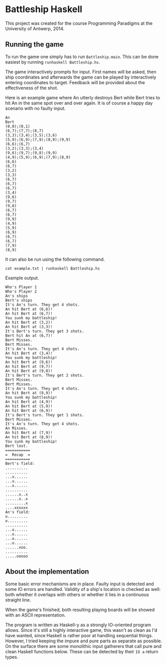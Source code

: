 Battleship Haskell
==================

This project was created for the course Programming Paradigms at the University of Antwerp, 2014.

Running the game
----------------

To run the game one simply has to run `Battleship.main`. This can be done easiest by running `runhaskell Battleship.hs`.

The game interactively prompts for input. First names will be asked, then ship coordinates and afterwards the game can be
played by interactively entering coordinates to target. Feedback will be provided about the effectiveness of the shot.

Here is an example game where An utterly destroys Bert while Bert tries to hit An in the same spot over and over again.
It is of course a happy day scenario with no faulty input.

```
An
Bert
(0,0);(0,1)
(6,7);(7,7);(8,7)
(3,3);(3,4);(3,5);(3,6)
(5,9);(6,9);(7,9);(8,9);(9,9)
(6,6);(6,7)
(3,2);(3,3);(3,4)
(9,6);(9,7);(9,8);(9,9)
(4,9);(5,9);(6,9);(7,9);(8,9)
(6,6)
(6,7)
(3,2)
(3,3)
(6,7)
(6,7)
(6,7)
(3,4)
(9,6)
(9,7)
(9,8)
(6,7)
(6,7)
(9,9)
(4,9)
(5,9)
(6,9)
(6,7)
(6,7)
(7,9)
(8,9)
```

It can also be run using the following command.

```
cat example.txt | runhaskell Battleship.hs
```

Example output.

```
Who's Player 1
Who's Player 2
An's ships
Bert's ships
It's An's turn. They get 4 shots.
An hit Bert at (6,6)!
An hit Bert at (6,7)!
You sunk my battleship!
An hit Bert at (3,2)!
An hit Bert at (3,3)!
It's Bert's turn. They get 3 shots.
Bert hit An at (6,7)!
Bert Misses.
Bert Misses.
It's An's turn. They get 4 shots.
An hit Bert at (3,4)!
You sunk my battleship!
An hit Bert at (9,6)!
An hit Bert at (9,7)!
An hit Bert at (9,8)!
It's Bert's turn. They get 2 shots.
Bert Misses.
Bert Misses.
It's An's turn. They get 4 shots.
An hit Bert at (9,9)!
You sunk my battleship!
An hit Bert at (4,9)!
An hit Bert at (5,9)!
An hit Bert at (6,9)!
It's Bert's turn. They get 1 shots.
Bert Misses.
It's An's turn. They get 4 shots.
An Misses.
An hit Bert at (7,9)!
An hit Bert at (8,9)!
You sunk my battleship!
Bert lost.
===========
=  Recap  =
===========
Bert's field:
..........
..........
...x......
...x......
...x......
..........
......x..x
......x..x
.........x
....xxxxxx
An's field:
o.........
o.........
..........
...o......
...o......
...o......
...o......
......xoo.
..........
.....ooooo
```

About the implementation
------------------------

Some basic error mechanisms are in place. Faulty input is detected and some IO errors are handled. Validity of a ship's
location is checked as well: both whether it overlaps with others or whether it lies in a continuous straight line.

When the game's finished, both resulting playing boards will be showed with an ASCII representation.

The program is written as Haskell-y as a strongly IO-oriented program allows. Since it's still a highly interactive game,
this wasn't as clean as I'd have wanted, since Haskell is rather poor at handling sequential things. However, I tried
keeping the impure and pure parts as separate as possible. On the surface there are some monolithic input gatherers
that call pure and clean Haskell functions below. These can be detected by their `IO a` return types.